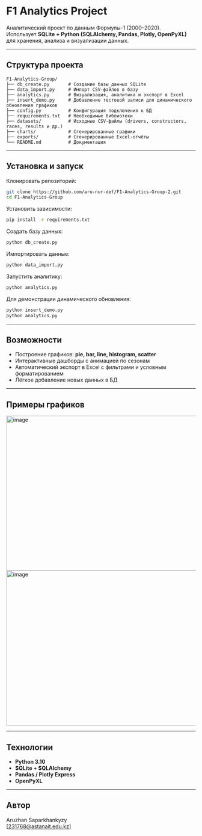 #  F1 Analytics Project

Аналитический проект по данным Формулы-1 (2000–2020).  
Использует **SQLite + Python (SQLAlchemy, Pandas, Plotly, OpenPyXL)** для хранения, анализа и визуализации данных.

---

##  Структура проекта

```
F1-Analytics-Group/
├── db_create.py       # Создание базы данных SQLite
├── data_import.py     # Импорт CSV-файлов в базу
├── analytics.py       # Визуализация, аналитика и экспорт в Excel
├── insert_demo.py     # Добавление тестовой записи для динамического обновления графиков
├── config.py          # Конфигурация подключения к БД
├── requirements.txt   # Необходимые библиотеки
├── datasets/          # Исходные CSV-файлы (drivers, constructors, races, results и др.)
├── charts/            # Сгенерированные графики
├── exports/           # Сгенерированные Excel-отчёты
└── README.md          # Документация
```

---

##  Установка и запуск

Клонировать репозиторий:

```bash
git clone https://github.com/aru-nur-def/F1-Analytics-Group-2.git
cd F1-Analytics-Group
```

Установить зависимости:

```bash
pip install -r requirements.txt
```

Создать базу данных:

```bash
python db_create.py
```

Импортировать данные:

```bash
python data_import.py
```

Запустить аналитику:

```bash
python analytics.py
```

Для демонстрации динамического обновления:

```bash
python insert_demo.py
python analytics.py
```

---

##  Возможности

- Построение графиков: **pie, bar, line, histogram, scatter**
- Интерактивные дашборды с анимацией по сезонам
- Автоматический экспорт в Excel с фильтрами и условным форматированием
- Лёгкое добавление новых данных в БД

---

##  Примеры графиков

<img width="523" height="411" alt="image" src="https://github.com/user-attachments/assets/dc359c13-81f9-454a-aba7-3f77f76a93a1" />
<img width="642" height="413" alt="image" src="https://github.com/user-attachments/assets/21ee133c-4178-47fc-be10-dee17a91e142" />



---

##  Технологии

- **Python 3.10**
- **SQLite + SQLAlchemy**
- **Pandas / Plotly Express**
- **OpenPyXL**

---

##  Автор

Aruzhan Saparkhankyzy  
[231768@astanait.edu.kz]



